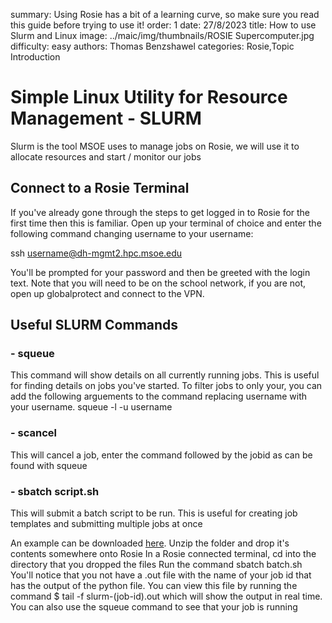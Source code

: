 summary: Using Rosie has a bit of a learning curve, so make sure you read this guide before trying to use it!
order: 1
date: 27/8/2023
title: How to use Slurm and Linux
image: ../maic/img/thumbnails/ROSIE Supercomputer.jpg
difficulty: easy
authors: Thomas Benzshawel
categories: Rosie,Topic Introduction



# Simple Linux Utility for Resource Management - SLURM

Slurm is the tool MSOE uses to manage jobs on Rosie, we will use it to allocate resources and start / monitor our jobs

## Connect to a Rosie Terminal

If you've already gone through the steps to get logged in to Rosie for the first time then this is familiar.
Open up your terminal of choice and enter the following command changing username to your username:

ssh username@dh-mgmt2.hpc.msoe.edu

You'll be prompted for your password and then be greeted with the login text.
Note that you will need to be on the school network, if you are not, open up globalprotect and connect to the VPN.


## Useful SLURM Commands

### - squeue

This command will show details on all currently running jobs.
This is useful for finding details on jobs you've started.
To filter jobs to only your, you can add the following arguements to the command replacing username with your username.
squeue -l -u username

### - scancel <jobid>

This will cancel a job, enter the command followed by the jobid as can be found with squeue 

### - sbatch script.sh

This will submit a batch script to be run. This is useful for creating job templates and submitting multiple jobs at once

An example can be downloaded [here](http://msoe-maic.com/data/downloads/sbatch.zip).
Unzip the folder and drop it's contents somewhere onto Rosie
In a Rosie connected terminal, cd into the directory that you dropped the files
Run the command sbatch batch.sh
You'll notice that you not have a .out file with the name of your job id that has the output of the python file.
You can view this file by running the command $ tail -f slurm-(job-id).out which will show the output in real time.
You can also use the squeue command to see that your job is running